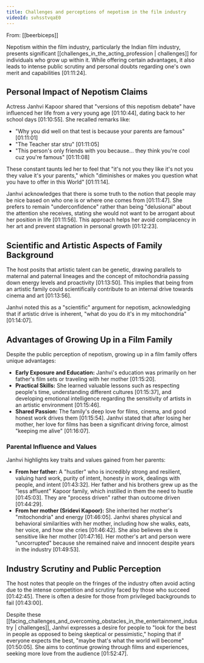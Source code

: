 ```yaml
---
title: Challenges and perceptions of nepotism in the film industry
videoId: svhsstvqaE0
---
```


From: [[beerbiceps]] <br/> 

Nepotism within the film industry, particularly the Indian film industry, presents significant [[challenges_in_the_acting_profession | challenges]] for individuals who grow up within it. While offering certain advantages, it also leads to intense public scrutiny and personal doubts regarding one's own merit and capabilities <a class="yt-timestamp" data-t="01:11:24">[01:11:24]</a>.

## Personal Impact of Nepotism Claims

Actress Janhvi Kapoor shared that "versions of this nepotism debate" have influenced her life from a very young age <a class="yt-timestamp" data-t="01:10:44">[01:10:44]</a>, dating back to her school days <a class="yt-timestamp" data-t="01:10:55">[01:10:55]</a>. She recalled remarks like:
*   "Why you did well on that test is because your parents are famous" <a class="yt-timestamp" data-t="01:11:01">[01:11:01]</a>
*   "The Teacher star stru" <a class="yt-timestamp" data-t="01:11:05">[01:11:05]</a>
*   "This person's only friends with you because... they think you're cool cuz you're famous" <a class="yt-timestamp" data-t="01:11:08">[01:11:08]</a>

These constant taunts led her to feel that "it's not you they like it's not you they value it's your parents," which "diminishes or makes you question what you have to offer in this World" <a class="yt-timestamp" data-t="01:11:14">[01:11:14]</a>.

Janhvi acknowledges that there is some truth to the notion that people may be nice based on who one is or where one comes from <a class="yt-timestamp" data-t="01:11:47">[01:11:47]</a>. She prefers to remain "underconfidence" rather than being "delusional" about the attention she receives, stating she would not want to be arrogant about her position in life <a class="yt-timestamp" data-t="01:11:56">[01:11:56]</a>. This approach helps her avoid complacency in her art and prevent stagnation in personal growth <a class="yt-timestamp" data-t="01:12:23">[01:12:23]</a>.

## Scientific and Artistic Aspects of Family Background

The host posits that artistic talent can be genetic, drawing parallels to maternal and paternal lineages and the concept of mitochondria passing down energy levels and proactivity <a class="yt-timestamp" data-t="01:13:50">[01:13:50]</a>. This implies that being from an artistic family could scientifically contribute to an internal drive towards cinema and art <a class="yt-timestamp" data-t="01:13:56">[01:13:56]</a>.

Janhvi noted this as a "scientific" argument for nepotism, acknowledging that if artistic drive is inherent, "what do you do it's in my mitochondria" <a class="yt-timestamp" data-t="01:14:07">[01:14:07]</a>.

## Advantages of Growing Up in a Film Family

Despite the public perception of nepotism, growing up in a film family offers unique advantages:
*   **Early Exposure and Education:** Janhvi's education was primarily on her father's film sets or traveling with her mother <a class="yt-timestamp" data-t="01:15:20">[01:15:20]</a>.
*   **Practical Skills:** She learned valuable lessons such as respecting people's time, understanding different cultures <a class="yt-timestamp" data-t="01:15:37">[01:15:37]</a>, and developing emotional intelligence regarding the sensitivity of artists in an artistic environment <a class="yt-timestamp" data-t="01:15:46">[01:15:46]</a>.
*   **Shared Passion:** The family's deep love for films, cinema, and good honest work drives them <a class="yt-timestamp" data-t="01:15:54">[01:15:54]</a>. Janhvi stated that after losing her mother, her love for films has been a significant driving force, almost "keeping me alive" <a class="yt-timestamp" data-t="01:16:07">[01:16:07]</a>.

### Parental Influence and Values

Janhvi highlights key traits and values gained from her parents:
*   **From her father:** A "hustler" who is incredibly strong and resilient, valuing hard work, purity of intent, honesty in work, dealings with people, and intent <a class="yt-timestamp" data-t="01:43:32">[01:43:32]</a>. Her father and his brothers grew up as the "less affluent" Kapoor family, which instilled in them the need to hustle <a class="yt-timestamp" data-t="01:45:03">[01:45:03]</a>. They are "process driven" rather than outcome driven <a class="yt-timestamp" data-t="01:44:29">[01:44:29]</a>.
*   **From her mother (Sridevi Kapoor):** She inherited her mother's "mitochondria" and energy <a class="yt-timestamp" data-t="01:46:05">[01:46:05]</a>. Janhvi shares physical and behavioral similarities with her mother, including how she walks, eats, her voice, and how she cries <a class="yt-timestamp" data-t="01:46:42">[01:46:42]</a>. She also believes she is sensitive like her mother <a class="yt-timestamp" data-t="01:47:16">[01:47:16]</a>. Her mother's art and person were "uncorrupted" because she remained naive and innocent despite years in the industry <a class="yt-timestamp" data-t="01:49:53">[01:49:53]</a>.

## Industry Scrutiny and Public Perception

The host notes that people on the fringes of the industry often avoid acting due to the intense competition and scrutiny faced by those who succeed <a class="yt-timestamp" data-t="01:42:45">[01:42:45]</a>. There is often a desire for those from privileged backgrounds to fail <a class="yt-timestamp" data-t="01:43:00">[01:43:00]</a>.

Despite these [[facing_challenges_and_overcoming_obstacles_in_the_entertainment_industry | challenges]], Janhvi expresses a desire for people to "look for the best in people as opposed to being skeptical or pessimistic," hoping that if everyone expects the best, "maybe that's what the world will become" <a class="yt-timestamp" data-t="01:50:05">[01:50:05]</a>. She aims to continue growing through films and experiences, seeking more love from the audience <a class="yt-timestamp" data-t="01:52:47">[01:52:47]</a>.